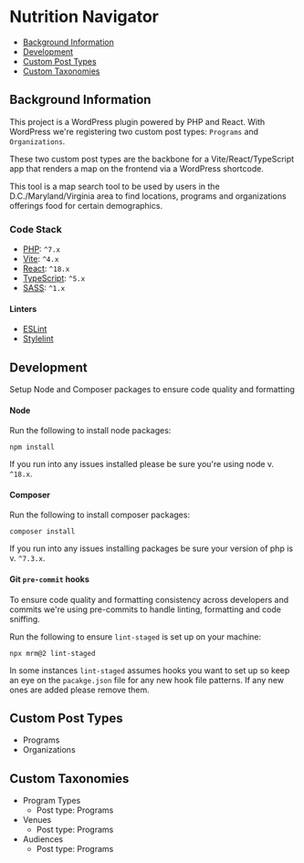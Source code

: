 # Nutrition Navigator

- [Background Information](#description)
- [Development](#development)
- [Custom Post Types](#custom-post-types)
- [Custom Taxonomies](#custom-taxonomies)

## Background Information

This project is a WordPress plugin powered by PHP and React. With WordPress we're registering two custom post
types: `Programs` and `Organizations`.

These two custom post types are the backbone for a Vite/React/TypeScript app that renders a map on the frontend via a
WordPress shortcode.

This tool is a map search tool to be used by users in the D.C./Maryland/Virginia area to find locations, programs and
organizations offerings food for certain demographics.

### Code Stack

- [PHP](https://www.php.net/): `^7.x`
- [Vite](https://vitejs.dev/): `^4.x`
- [React](https://react.dev/): `^18.x`
- [TypeScript](https://www.typescriptlang.org/): `^5.x`
- [SASS](https://sass-lang.com/): `^1.x`

#### Linters

- [ESLint](https://eslint.org/)
- [Stylelint](https://stylelint.io/)

## Development

Setup Node and Composer packages to ensure code quality and formatting

#### Node

Run the following to install node packages:

``
npm install
``

If you run into any issues installed please be sure you're using node v. `^18.x`.

#### Composer

Run the following to install composer packages:

``
composer install
``

If you run into any issues installing packages be sure your version of php is v. `^7.3.x`.

#### Git `pre-commit` hooks

To ensure code quality and formatting consistency across developers and commits we're using pre-commits to handle
linting, formatting and code sniffing.

Run the following to ensure `lint-staged` is set up on your machine:

``npx mrm@2 lint-staged``

In some instances `lint-staged` assumes hooks you want to set up so keep an eye on the `pacakge.json` file for any new
hook file patterns. If any new ones are added please remove them.

## Custom Post Types

- Programs
- Organizations

## Custom Taxonomies

- Program Types
    - Post type: Programs
- Venues
    - Post type: Programs
- Audiences
    - Post type: Programs

